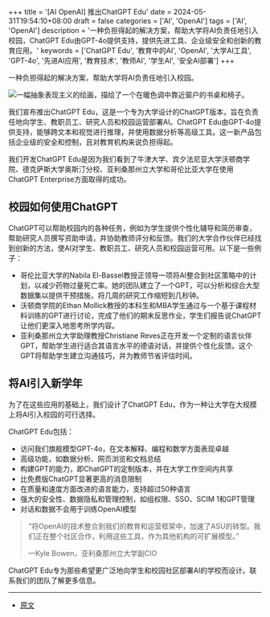 +++
title = '[AI OpenAI] 推出ChatGPT Edu'
date = 2024-05-31T19:54:10+08:00
draft = false
categories = ['AI', 'OpenAI']
tags = ['AI', 'OpenAI']
description = '一种负担得起的解决方案，帮助大学将AI负责任地引入校园，ChatGPT Edu由GPT-4o提供支持，提供先进工具、企业级安全和创新的教育应用。'
keywords = ['ChatGPT Edu', '教育中的AI', 'OpenAI', '大学AI工具', 'GPT-4o', '先进AI应用', '教育技术', '教师AI', '学生AI', '安全AI部署']
+++

一种负担得起的解决方案，帮助大学将AI负责任地引入校园。

![一幅抽象表现主义的绘画，描绘了一个在暖色调中靠近窗户的书桌和椅子。](https://images.ctfassets.net/kftzwdyauwt9/1qCEfO78yhwFeaBFu3kCd6/b57a627f10f4a353443994ed06453056/ChatGPT_Education.png?w=1920&q=90&fm=webp)

我们宣布推出ChatGPT Edu，这是一个专为大学设计的ChatGPT版本，旨在负责任地向学生、教职员工、研究人员和校园运营部署AI。ChatGPT Edu由GPT-4o提供支持，能够跨文本和视觉进行推理，并使用数据分析等高级工具。这一新产品包括企业级的安全和控制，且对教育机构来说负担得起。

我们开发ChatGPT Edu是因为我们看到了牛津大学、宾夕法尼亚大学沃顿商学院、德克萨斯大学奥斯汀分校、亚利桑那州立大学和哥伦比亚大学在使用ChatGPT Enterprise方面取得的成功。

## 校园如何使用ChatGPT
ChatGPT可以帮助校园内的各种任务，例如为学生提供个性化辅导和简历审查，帮助研究人员撰写资助申请，并协助教师评分和反馈。我们的大学合作伙伴已经找到创新的方法，使AI对学生、教职员工、研究人员和校园运营可用。以下是一些例子：

- 哥伦比亚大学的Nabila El-Bassel教授正领导一项将AI整合到社区策略中的计划，以减少药物过量死亡率。她的团队建立了一个GPT，可以分析和综合大型数据集以提供干预措施，将几周的研究工作缩短到几秒钟。
- 沃顿商学院的Ethan Mollick教授的本科生和MBA学生通过与一个基于课程材料训练的GPT进行讨论，完成了他们的期末反思作业，学生们报告说ChatGPT让他们更深入地思考所学内容。
- 亚利桑那州立大学助理教授Christiane Reves正在开发一个定制的语言伙伴GPT，帮助学生进行适合其语言水平的德语对话，并提供个性化反馈。这个GPT将帮助学生建立沟通技巧，并为教师节省评估时间。

## 将AI引入新学年
为了在这些应用的基础上，我们设计了ChatGPT Edu，作为一种让大学在大规模上将AI引入校园的可行选择。

ChatGPT Edu包括：

- 访问我们旗舰模型GPT-4o，在文本解释、编程和数学方面表现卓越
- 高级功能，如数据分析、网页浏览和文档总结
- 构建GPT的能力，即ChatGPT的定制版本，并在大学工作空间内共享
- 比免费版ChatGPT显著更高的消息限制
- 在质量和速度方面改进的语言能力，支持超过50种语言
- 强大的安全性、数据隐私和管理控制，如组权限、SSO、SCIM 1和GPT管理
- 对话和数据不会用于训练OpenAI模型

> “将OpenAI的技术整合到我们的教育和运营框架中，加速了ASU的转型。我们正在整个社区合作，利用这些工具，作为其他机构的可扩展模型。”
>
> —Kyle Bowen，亚利桑那州立大学副CIO

ChatGPT Edu专为那些希望更广泛地向学生和校园社区部署AI的学校而设计。联系我们的团队了解更多信息。

---

<!-- - [原文](...) -->
- [原文](https://openai.com/index/introducing-chatgpt-edu/)
<!-- - [博客 - 从零开始学AI](...) -->
<!-- - [Blog | Learn AI from scratch](...) -->
<!-- - [公众号 - 从零开始学AI](...) -->
<!-- - [CSDN - 从零开始学AI](...) -->
<!-- - [掘金 - 从零开始学AI](...) -->
<!-- - [知乎 - 从零开始学AI](...) -->
<!-- - [阿里云 - 从零开始学AI](...) -->
<!-- - [腾讯云 - 从零开始学AI](...) -->